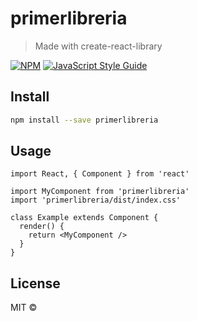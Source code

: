 # primerlibreria

> Made with create-react-library

[![NPM](https://img.shields.io/npm/v/primerlibreria.svg)](https://www.npmjs.com/package/primerlibreria) [![JavaScript Style Guide](https://img.shields.io/badge/code_style-standard-brightgreen.svg)](https://standardjs.com)

## Install

```bash
npm install --save primerlibreria
```

## Usage

```tsx
import React, { Component } from 'react'

import MyComponent from 'primerlibreria'
import 'primerlibreria/dist/index.css'

class Example extends Component {
  render() {
    return <MyComponent />
  }
}
```

## License

MIT © [](https://github.com/)
